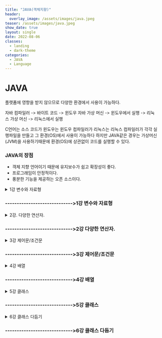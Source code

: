 ```yaml
---
title: "JAVA(객체지향)"
header:
  overlay_image: /assets/images/java.jpeg
teaser: /assets/images/java.jpeg
show_date: true
layout: single
date: 2022-08-06
classes:
  - landing
  - dark-theme
categories:
  - JAVA
  - Language
---
```


# JAVA

플랫폼에 영향을 받지 않으므로 다양한 환경에서 사용이 가능하다.

자바 컴파일러 -> 바이트 코드 -> 윈도우 자바 가상 머신 -> 윈도우에서 실행
                       -> 리눅스 가상 머신 -> 리눅스에서 실행


C언어는 소스 코드가 윈도우는 윈도우 컴파일러가 리눅스는 리눅스 컴파일러가 각각 실행파일을 만들고 그 환경(OS)에서 사용이 가능하다 하지만 JAVA같은 경우는 가상머신 (JVM)을 사용하기때문에 환경(OS)에 상관없이 코드를 실행할 수 있다.

### JAVA의 장점

- 객체 지향 언어이기 때문에 유지보수가 쉽고 확장성이 좋다.
- 프로그래임이 안정적이다.
- 풍분한 기능을 제공하는 오픈 소스이다.



<details>
<summary> 1강 변수와 자료형 </summary>
<div markdown="1">

### 컴퓨터에서 데이터 표현
- 컴퓨터는 0과 1로만 데이터를 저장 한다.
    - bit(비트) : 컴퓨터가 표현하는 데이터의 최소 단위로 2진수 하나의 값을 저장할 수 있는 메모리 크기
    - byte(바이트) : 1byte = 8bit

### 0과 1의 표현 - 2진수
- 컴퓨터는 0과 1로 자료를 표현한다. 따라서 숫자나 문자도 0과 1의 조합으로 표현된다.

### 음의 정수 표현방법
- 정수의 가장 왼쪽에 존재하는 비트는 부호비트 
    - MSB(Most Significant Bit) 가장 중요한 비트
- 음수를 만드는 방법은 2의 보수를 취한다.
    1. 2진수의 모든 비트를 반대로 바꿈
    2. 반대로 바꾼 값에 1을 더함

### 변수
1. 사람의 나이는 해가 바뀌면 변한다. -> 변수
2. 게임을 할면 게임 레벨이 점점 올라감 -> 변수  

프로그램에서 사용되는 자료를 저장하기 위한 공간이며 할당 받은 메모리의 주소 대신 부르는 이름이다. 프로그램 실행 중에 값을 변경이 가능하며 사용되기 이전에 선언 되어야 한다.

### 변수 선언 시 유의점
1. 변수의 이름은 알파벳, 숫자, _, $로 구성된다.
2. 대소문자를 구분한다.
3. 변수의 이름은 숫자로 시작할 수 없고, 키워드도 변수의 이름으로 사용할 수 없다.
4. 이름 사이에 공백이 있을 수 없다.

<mark>변수의 이름을 정할 때는 변수의 역할에 어울리는, 의미 있는 이름을 지어야 한다.</mark>

### 변수가 저장되는 공간의 특성 - 자료형

||정수형|문자형|실수형|논리형|
|------|---|---|---|---|
|1바이트|byte|-|-|boolean|
|2바이트|short|char|-|-|
|4바이트|int|-|float|-|
|8바이트|long|-|double|-|

변수가 사용할 공간의 크기와 특성에 따라 자료형을 사용하여 변수를 선언한다.

### byte 와 short

- byte : 1바이트 단위의 자료형
    - 동영상, 음악 파일등 실행 파일의 자료를 처리 할 때 사용하기 좋은 자료형
- short : 2바이트 단위의 자료형
    - 주로 c/c++ 언어와의 호환 시 사용


### Int  

자바에서 사용하는 정수에 대한 기본 자료형  

- 4바이트 단위의 자료형
- 프로그램에서 사용하는 모든 숫자(리터럴)은 기본적으로 int(4바이트)로 저장된다.
- 32비트를 초과하는 숫자는 Long 형으로 처리

### Long  

8바이트 자료형이며 가장 큰 정수 자료형이다.  
- 숫자의 뒤에 L또는 l을 써서 long형임을 표시  
ex) int num = 12345678900; ->오류  
    long num = 12345678900L; 으로 표현


### char - 문자 자료형  

컴퓨터에서는 문자도 내부적으로는 비트의 조합으로 표현한다.  
자바에서는 문자를 2바이트로 처리한다.

### 문자 세트
문자를 위한 코드 값(숫자 값)들을 정해 놓은 세트
1. 아스키(ASCII) : 1 바이트로 영문자, 숫자, 특수문자 등을 표현 함
2. 유니코드(Unidocde) : 한글과 같은 복잡한 언어를 표현하기 위한 표준 인콘딩 UTF-8, UTF-16이 대표적이다.


### float, double - 실수 자료형
부동 소수점 방식 : 실수를 지수부와 가수부로 표현 하며 무한의 실수를 표현하기 위한 방식이다.
- 실수 자료형 : float(4바이트) double(8바이트) 
- float으로 선언 시 long과 마찬가지로 f라는 식별자를 사용

### boolean - 논리형
논리값 true(참), false(거짓)을 표현하는 자료형

### 자료형 없이 변수 사용 (자바 10)

- 자료형이 필효한 이유
    - 변수를 선언 할 때는 변수가 사용할 메모리 크기와 타입을 구분하기 위해 사용한다.
- 지역 변수 자료형 추론 
    - 변수에 대입되는 값을 보고 컴파일러가 추론한다.

```java
var num = 10;
// c++ auto와 비슷하다 
// 도중에 타입을 변경할 수 없다.
// 지역 변수에서만 사용가능
```

### 상수
상수 : 변하지 않는 값
- 상수를 선언
    - final 키워드를 사용한다.

```java
final int MAX_NUM = 100;
```

### 리터럴(literal)
리터럴 : 프로그램에서 사용하는 모든 숫자,값 ,논리 값  
ex) 10, 3.14, 'A', true

- 리터럴에 해당되는 값은 특정 메모리 공간의 상수 풀(constant pool)에 있다.
- 필요한 경우 상수 풀에서 가져와서 사용
- 상수 풀에 저장 할 때 정수는 int로 실수는 double로 저장하낟.
- 따라서 Long이나 float값으로 저장해야 하는 경우 식별자를 명시해야 한다.

### 형 변환(type conversion)
자료형은 각각 사용하는 메모리 크기와 방식이 다르다. 서로 다른 자료형의 값이 대입되는 경우 형 변환이 일어난다.
1. 묵시적 형변환 : 작은 수에서 큰 수로, 덜 정밀한 수에서 더 정밀한 수로 대입되는 경우

2. 명시적 형변환 : 묵시적 형 변환의 반대의 경우 변환 되는 자료형을 명함 자료의 손실이 발생 할 수 있다. 

```java
double dNum = 3.14;
int num =(int)dNum; // 직접적으로 자료형을 명시해야 한다.
```


</div> 
</details>

### ----------------------------->1강 변수와 자료형


<details>
<summary> 2강. 다양한 연산자. </summary>
<div markdown="1">

### 항과 연산자
- 항(operand) : 연산에 사용되는 값
- 연산자(operator) : 항을 이용하여 연산하는 기호

|연산자|설명|예시|
|------|---|---|
|단항 연산자|항이 한 개인 연산자|++num|
|이항 연산자|항이 두 개인 연산자|num1 + num2|
|삼항 연산자|항이 세 개인 연산자|(5>3)?1:0|

### 대입 연산자
변수에 값을 대입 하는 연산자
- 연사늬 결과를 변수에 대입
- 우선 순위가 가장 낮음
- 왼쪽 변수(left value)에 오른쪽 변수 (right value)를 댕비

### 부호 연산자
단항 연산자이며 양수/음수의 표현,값의 부호를 변경한다.
- 변수에 +,-를 사용한다고 해서 변수의 값이 변하는 것은 아님
- 변수의 값을 변경하려면 대입연산자를 사용

### 산술 연산자
사칙연산에 사용되는 연산자
|연산자|설명|예시|
|------|---|---|
|+|두 항을 더한다|5 + 3|
|-|앞에 있는 항에서 뒤에 있는 항을 뺀다|5 - 3|
|*|두 항을 곱한다|5 * 3|
|/|앞에 있는 항에서 뒤에 있는 항을 나누어 몫을 구한다|5 / 3|
|%|앞에 있는 항에서 뒤에 있는 항을 나누어 나머지를 구한다|5 % 3|

### 증가 감소 연산자
단항 연산자
- 1만큼 더하거나 1만큼 뺄 때 사용
- 항의 앞/뒤 위치에 따라 결과가 달라진다

|연산자|설명|예시|
|------|---|---|
|++|항의 값에 1을 더한다 |num++ 끝나고 더함 ++num 더하고 끝냄|
|--|항에 값에서 1을 뺀다|num--|

### 관계 연산자
이항 연산자
- 연산의 결과가 true OR false로 반환 됨

### 논리 연산자
관계 연산자와 혼합하여 많이 사용 된다.
- 연산의 결과가 true OR false로 반환 됨

|연산자|설명|예시|
|------|---|---|
|"&&"|두 항이 모두 참인 경우에만 결과 값이 참|1<2 && 2<3 -> 참|
|"||"|두 항 중 하나만 참이면 참이다 |1<2 || 2>3 ->참|
|"!"|단항 연산자이며 참은 거짓으로 거짓은 참으로 바꾼다|!(1>2) ->참 |

#### # 논리 합에서 이미 앞에 항이 참이면 뒤에 항은 연산하지 않는다.
#### # 논리 곱에서 이미 앞에 항이 거짓이면 뒤에 항은 연산하지 않는다.

### 조건 연산자
삼항 연산자
- 조건 식의 결과가 참인 경우와 거짓인 경우에 따라 다른 식이나 결과가 수행된다
- 제어문 중 조건문을 간단히 표현할 때 사용할 수 있음

```java
int num = (5>3) ?10 :20;
```

### 비트 연산자
비트 연산자는 정수에만 사용할 수 있다.


|연산자|설명|예시|
|------|---|---|
|~|비트의 반전 (1의 보수) | A = ~A;|
|&|비트 단위 AND |1 & 1 1반환 그 외는 0|
|OR(|)|비트 단위 OR| 0 OR 0 0반환 그 외는 1|
|^|비트 단위 XOR |두 개의 비트가 서로 다른 경우 1을 반환|
|<<|왼쪽 shif| a<<2 변수 a를 2비트 만큼 왼쪽으로 이동|
|>>|오른쪽 shif| a>>2 변수 a를 2비트 만큼 오른쪽으로 이동|
|>>>|오른쪽 shif| >>와 동일한 연산이지만 채워지는 비트가 부호와 상관없이 0임|


</div>
</details>

### ----------------------------->2강 다양한 연산자.

<details>
<summary> 3강 제어문/조건문  </summary>
<div markdown="1">

### 조건문 
주어진 조건에 따라 다른 수행문이 실행되도록 프로그래밍 하는것

```java
if(조건식){
    수행문;
}

else if(조건 2){
    수행문;
}

else{
    수행문;
}
```

### switch-case문
조건식의 결과가 정수 또는 문자열의 값이고 그 값에 따라 수행문이 결정될 때
- if-else, if-else문을 대신하여 사용

```java
switch(num){
    case 1 : num1= num;
            break;
    case 2 : num2= num;
            break;
    default : num = num;
}
```

### 반복문
주어진 조건이 만족할 때까지 수행문을 반복적으로 수행한다.
- while, do-while,for 문이 있음
- 조건의 만족과 반복 가능 여부에 대해 정확한 코딩을 해야 함

### while문
조건식이 참인 동안 수행문을 반복해서 수행
- 무한루프에 빠지지않게 하기 위해서 반복문을 탈출하게 만들어야 함

```java
while(조건식){
    수행문1;
    .... 반복
}
```

### for문
반복문 중 가장 많이 사용하는 반복문
- 주로 조건이 횟수인 경우 사용
- 초기화식, 조건식, 증감식을 한꺼번에 작성

```java
for(int i=0; i<=10; i++){
    System.out.println(i);
}
```

</div>
</details>

### ----------------------------->3강 제어문/조건문

<details>
<summary> 4강 배열 </summary>
<div markdown="1">


- 변수가 많아져 하나하나 변수를 선언하기 힘들 때 사용가능하다.
- 배열은 처음 선언이후 크기가 변하지 않는다.
- 인덱스는 0번부터 시작한다.
- 배열.length 를 이용하면 배열의 크기를 알아낼 수 있다.
- for 블록 안에서 선언된 변수는 for문이 끝나면 사라진다.

```java
int [] arr1 = new int[10];
// int형 배열을 선언하는 방법

int [] arr2 = new int[] {1,2,3,4};
int [] arr3 = {1,2,3,4};

// 선언과 동시에 초기화하는 2가지 방법

int [] Arr = new int[100];

for(int i=0; i<100; i++){
		Arr[i] = i;
}
// 반복문을 사용하여 배열에 접근하는 방법
```

### 2차원 배열

배열안의 배열이다.

- Y(행), X(열)로 생성이 된다.
- Arr[0] = 3 처럼 1차원 대입식은 불가능하다. -> Arr[0][1] = 10; 모든 인덱스를 표시해줘야 한다.
```java
int [][] Arr = new int[3][4];
// YX의 크기로 생성이 된다.
```

### 크기가 다른 배열생성도 가능하다. !!
각 인덱스마다 다른 크기의 배열생성 가능

<img width="702" alt="스크린샷 2022-08-05 오후 6 23 07" src="https://user-images.githubusercontent.com/79856225/183047231-26c12ebf-57e0-4770-8fa5-45e603a12c19.png">

### for each

- for each는 2가지 값만 넣어준다.
for(type값을 받아줄 변수 이름 : 출력하고 싶은 자료구조)
- c++의 for(auto a: arr) 문과 같은 구조이다.
- 단 자동 형변환 auto는 사용이 안된다.. var를 사용하자



</div>
</details>


### ----------------------------->4강 배열


<details>
<summary> 5강 클래스 </summary>
<div markdown="1">

### 객체지향 언어

- 프로그램을 구성하는 요소는 객체이며 이것이 상호작용 하도록 프로그래밍
- 클래스 : 객체를 만들기 위한 틀

ex) 객체 : 붕어빵

클래스 : 붕어빵 틀

```java
public class Car{
	
}

public class CarEx{
	public static void main(String [] args){
		Car c1 = new Car(); 
// new를 사용하여 객체를 만들어야 함
	}
}
```

### 자바에는 2가지 타입이 존재한다.

1. 기본형 타입
    - 논리형, 문자형, 정수형, 실수형
2. 참조형 타입
    - 기본형을 제외한 모든 타입

```java
int i = 4; //기본형 타입
String str = new String("HELLO"); //참조형 타입
```

 new라는 키워드는 메모리에 올려달라는 의미이다 c에서 동적할당과 같은 개념이며 이렇게 메모리에 올라간 클래스를 **인스턴스**라고 말한다.

메모리에 올라간 인스턴스를 가리키는 변수 = 참조하는 변수 = 레퍼런스하는 변수  모두 같은 말이다. 

- 인스턴스를 가지고 있는게 아니라 가리키고 있다는 의미이다 즉 **포인터**

### 클래스는 모두 참조형이다

String은 자바에서 가장 많이 사용하는 클래스이다.

### 특징 1. String은 예외적은 new연산자 없이도 생성이 가능하지만 약간의 차이가 있다.

```java
String str1 = "Hello"; // ->상수영역에있는 Hello를 가르키고 있다.
String str2 = "Hello"; // ->상수영역에있는 Hello를 가르키고 있다.
String str3 = new String("Hello"); //상수영역에 있는걸 참조하는게 아니라 새롭게 힙영역에 생성한다.

////////////////////// 차이점 비교 ////////////////////
if(str1==str2) --> true 둘은 상수영역에 있는 같은 레퍼런스를 참조하고 있다 
if(str1 == str3) --> false str1은 상수영역 str3은 힙영역에 새롭게 생성된 인스턴스이다.
```

사람이 보기에는 같은 Hello이지만 자바는 new로 생성된 string과 그냥 생성된 string을 다르게 생각한다.

### 특징 2. String은 다른 클래스와 다르게 한 번 생성된  클래스는 변하지 않는다.

```java
// str1.을 이용하여 메서드 확인
System.out.println(str1.substring(3)); //3번 인덱스부터 잘라져서 보여짐
System.out.println(str1); // 내부의 값은 변하지 않음
// 즉 수행하기 전에 새로운 스트링을 만들어서 반환한다고 생각하면 된다.
```

### 클래스의 구성요소 : 필드

ex)

객체 : 자동차 

필드 : 자동차의 구성요소 (속성)

1. 차 이름
2. 차량번호

객체 : 학생

필드 : 학생의 구성요소(속성)

1. 이름
2. 번호

```java
public class Car{
	String name;
	int number;
}
//자동차 클래스 생성

public static void main(String[] args){
	Car c1 = new Car();
	Car c2 = new Car();
	
	c1.name = "소방차";
	c1.number = 1234;

	c2.name = "구급차";
	c2.number = 1111;
// 자동차 객체를 생성한 후 속성 값 삽입

	System.out.println(c1.name);
	System.out.println(c1.number);
// c1 객체 확인
	System.out.println(c2.name);
	System.out.println(c2.number);
// c2 객체 확인
}
```

**각각**의  자동차 **객체 생성**되었고 각자 다른값이 들어있는걸 확인할 수 있다.

### 객체 지향 언어 : 하나의 사물을  하나의 클래스로 설명

- 사물
    - 상태 → 필드
        - 이름, 차량번호
    - 행동 → 메소드
        - 전진,후진

- 메소드 :  함수와 같다 입력값 —> 결과값
    - 입력값 : 매개변수(인자)
    - 결과값 : 리턴값 (반환값)

- 메소드 : 클래스가 가지고 있는 기능

public 리턴타입(ex int) 메소드 이름(매개변수){
	구현
}

### 다양한 메소드 선언

```java
public void method1(){ //리턴값이 없다면 void를 사용
	System.out.println("mthod1이 실행됨");
}

public void method2(int value){ //정수형 인자를 받음
	System.out.println(value + "method2가 실행됨");
}

public int method3(){
	System.out.println("method3이 실행됨");
	return 10;
} // 리턴값을 설정했으니 리턴값을 줘야함

public void method4(int x, int y){ //여러개의 인자를 받음
		System.out.println(x+y + "method4가 실행됨");
}

public int method5(int x){ //정수형 인자를 받음
		System.out.println(x + "method5가 실행됨");
		return x*2;
} // 받은 인자를 이용하여 리턴
```

선언한 메소드 사용 

- 위에 클래스를 생성했다고 가정하고 진행(Myclass)
- 실행 시 선언했던 조건을 맞춰줘야 한다.

```java
public static void main(String [] args){
		Myclass myclass = new Myclass();
		// myclass.을 이용하여 메소드 접근가능
		myclass.method1();

		myclass.method2(10); //정수형을 무조건 넣어줘야 한다.

		int value = myclass.method3(); //리턴값을 받아낼 변수가 필요
		System.out.println(value);  //받은 값 확인

		myclass.method4(3,4); //2개의 정수값을 인자로

		int value1 = myclass.method5(10); //정수 인자를 이용하여 리턴값 받음
		System.out.println(value1); //확인
}
```

### 필요한 클래스를 구현하는 방법도 있지만 이미 만들어진 클래스들을 이용할 수 있다.

자주 사용하는 String 클래스의 메소드 확인

```java
public static void main(String[] args){
    String str = "Hello";
    str.length(); // 문자열의 길이를 반환해주며 공백도 하나의 문자로 인식한다.
    str.concat(" World"); // 문자열을 더해준다 -> Hello World
    /* 
        이때 str을 확인해보면 Hello World가 아닌 Hello로 나온다. 
        즉 concat을 사용하면 새롭게 생성한 String Hello World를 반환하다.
    */
    str = str.concat(" World"); // 이 처럼 사용해야 str값이 변환된다.

    str.substring(3); //3번 인덱스부터 잘라준다.
    str.substring(3,6); // 3번부터 6번까지 인덱스를 잘라준다.    
    }
```

### 변수의 사용범위 : 변수가 선언된 블록

```java
public class VariableScopeExam{
	int globalscope = 10;
	
	public void scopeType1(int value){
		int localscope =20;
		globalscope = value; //가능
		localscope = 40; //가능
	}
	
	public void scopeType2(int value){
		globalscope = value; //가능
		localscope = 40; //불가능
	}
	
	public static void main(String[] args){
		globalscope = 100; //불가능
		localscope = value; //불가능
	}
}
```

### 모든 클래스는 인스턴스화 하지 않은 채로 사용할 수 없다.

- 붕어빵틀 ≠ 붕어빵

### **static** 키워드를 사용하면 인스턴스화(객체를 생성) 하지않아도 사용이 가능하다.

```java
public class VariableScopeExam{
	int globalscope = 10;
	static int staticValue = 10;
	
	public void scopeType1(int value){
		int localscope =20;
		globalscope = value; //가능
		localscope = 40; //가능
	}
	
	public void scopeType2(int value){
		globalscope = value; //가능
		localscope = 40; //불가능
	}
	
	public static void main(String[] args){
		globalscope = 100; //불가능
		localscope = value; //불가능
		staticValue = 20 // 가능
	
		VariableScopeExam v1 =new VariableScopeExam();
		VariableScopeExam v2 =new VariableScopeExam();
		v1.globalscope = 100; 
		v2.globalscope = 200;
	// 위처럼 객체를 생성해서 사용해야 하며 각각 다른객체 이므로 다른값이 들어간다.
		v1.staticValue = 100;
		v2.staticValue = 200;
	// static 필드는 값을 공유하므로 두 객체는 같은값을 가지고 있다.
	}
}
```

### 클래스 변수

- static한 변수, 값을 저장할 수 있는 공간이 하나뿐이여서 값을 공유한다.
- 클래스 이름을 직접 사용하는 것이 가능하다.
    - 클래스이름.클래스변수명
    
    ex)  VariableScopeExam.staticValue
    

### 글로벌 변수를 선언할 때 static을 사용하면 되는것인가?!

### JDK5에서 추가된 문법이다 (enum)

- 기존 사용방식

```java
public class EnumEx{
	public static final String MALE ="MALE";
	public static final String FEMALE ="FEMALE";
	
	public static void main(String [] args){
		String gender1; //MALE 과 FEMAL 둘 중 하나의 값을 넣고싶음
		gender1 = EnumEx.MALE;
		gender1 = EnumEx.FEMALE;
		gender1 = "boy"; //하지만 다른 string 값이 들어와도 오류를 발생시키지 않는다.
	
		Gender gender2;
		gender2 = Gender.MALE;
		gender2 = Gender.FEMALE;
		gender2 = "boy"; //에러 
	}
enum Gender{
		MALE,FEMALE; 
	}
}
```

위처럼 특정 값만 사용할 때는 열거형을 사용하면 좋다

- 다른값이 들어왔을 때 오류가 생길 수 있을때 사용하면 좋아보인다.

</div>
</details>

### ----------------------------->5강 클래스

<details>
<summary> 6강 클래스 다듬기 </summary>
<div markdown="1">

</div>
</details>

### ----------------------------->6강 클래스 다듬기




<!--
<details>
<summary>  </summary>
<div markdown="1">

</div>
</details>
----------------------
-->
